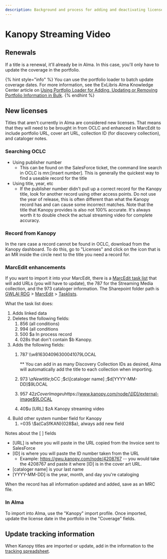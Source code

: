 ```yaml
---
description: Background and process for adding and deactivating licensed Kanopy videos.
---
```


# Kanopy Streaming Video

## Renewals

If a title is a renewal, it'll already be in Alma. In this case, you'll only have to update the coverage in the portfolio.

{% hint style="info" %}
You can use the portfolio loader to batch update coverage dates. For more information, see the ExLibris Alma Knowledge Center article on [Using Portfolio Loader for Adding, Updating or Removing Portfolio Information in Bulk](https://knowledge.exlibrisgroup.com/Alma/Product\_Documentation/010Alma\_Online\_Help\_\(English\)/Electronic\_Resource\_Management/030\_Working\_with\_Local\_Electronic\_Resources/015Managing\_Electronic\_Resources#Using\_Portfolio\_Loader\_for\_Adding.2C\_Updating\_or\_Removing\_Portfolio\_Information\_in\_Bulk).
{% endhint %}

## New licenses

Titles that aren't currently in Alma are considered new licenses. That means that they will need to be brought in from OCLC and enhanced in MarcEdit to include portfolio URL, cover art URL, collection ID (for discovery collection), and cataloger notes.&#x20;

### Searching OCLC

* Using publisher number
  * This can be found on the SalesForce ticket, the command line search in OCLC is mn:\[insert number]. This is generally the quickest way to find a useable record for the title
* Using title, year, etc
  * If the publisher number didn't pull up a correct record for the Kanopy title, look for another record using other access points. Do not use the year of release, this is often different than what the Kanopy record has and can cause some incorrect matches. Note that the title that Kanopy provides is also not 100% accurate. It's always worth it to double check the actual streaming video for complete accuracy.&#x20;

### Record from Kanopy

In the rare case a record cannot be found in OCLC, download from the Kanopy dashboard. To do this, go to "Licenses" and click on the icon that is an MR inside the circle next to the title you need a record for.&#x20;

### MarcEdit enhancements

If you want to import it into your MarcEdit, there is a [MarcEdit task list](https://drive.google.com/drive/folders/1Ub0bjJWjun8vrooX83A4GXt8GBejwaOM?usp=sharing) that will add URLs (you will have to update), the 787 for the Streaming Media collection, and the 973 cataloger information. The Sharepoint folder path is [GWLAI RDG](https://gwu0.sharepoint.com/sites/20180727030128000/SitePages/Home.aspx) > [MarcEdit](https://gwu0.sharepoint.com/sites/20180727030128000/Collaboration%20Items/MarcEdit) > [Tasklists](https://gwu0.sharepoint.com/sites/20180727030128000/Collaboration%20Items/MarcEdit/Task%20Lists).&#x20;

What the task list does:

1. Adds linked data
2. Deletes the following fields:&#x20;
   1. 856 (all conditions)
   2. 994 (all conditions
   3. 500 $a In process record
   4. 028s that don't contain $b Kanopy.&#x20;
3. Adds the following fields:&#x20;
   1.  787 \\\\$w81630409630004107$9LOCAL

       \*\* You can add in as many Discovery Collection IDs as desired, Alma will automatically add the title to each collection when importing.&#x20;
   2. 973 \\$aNew title ;$bCC ;$c\[cataloger name] ;$d\[YYYY-MM-DD]$9LOCAL
   3. 957 42$zCover Image$uhttps://www.kanopy.com/node/\[ID]/external-image$9LOCAL
   4. 40$u \[URL] $zA Kanopy streaming video
4. Build other system number field for Kanopy
   1. \=035 \\$a(CaSfKAN){028$a}, always add new field

Notes about the \[ ] fields

* \[URL] is where you will paste in the URL copied from the Invoice sent to SalesForce
* \[ID] is where you will paste the ID number taken from the URL
  * Example: https://gwu.kanopy.com/node/4208767 -- you would take the 4208767 and paste it where \[ID] is in the cover art URL.
* \[cataloger name] is your last name
* \[YYYY-MM-DD] is the year, month, and day you're cataloging

When the record has all information updated and added, save as an MRC file.&#x20;

### In Alma

To import into Alma, use the "Kanopy" import profile. Once imported, update the license date in the portfolio in the "Coverage" fields.&#x20;



## Update tracking information

When Kanopy titles are imported or update, add in the information to the [tracking spreadsheet](https://gwu0.sharepoint.com/:x:/r/sites/20180727030128000/\_layouts/15/Doc.aspx?sourcedoc=%7BADE799FA-6AF1-4B9A-A212-B8853CC91183%7D\&file=Alma%20Ongoing%20Record%20Loads.xlsx\&action=default\&mobileredirect=true).&#x20;

